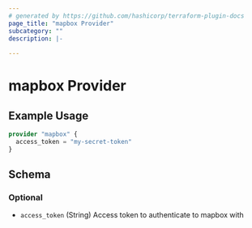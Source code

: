 ```yaml
---
# generated by https://github.com/hashicorp/terraform-plugin-docs
page_title: "mapbox Provider"
subcategory: ""
description: |-
  
---
```


# mapbox Provider



## Example Usage

```terraform
provider "mapbox" {
  access_token = "my-secret-token"
}
```

<!-- schema generated by tfplugindocs -->
## Schema

### Optional

- `access_token` (String) Access token to authenticate to mapbox with
